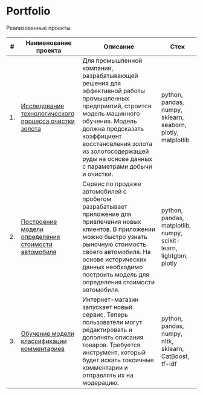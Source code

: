 # Portfolio
<p dir="auto">Реализованные проекты:</p>
<table>
<thead>
<tr>
<th>#</th>
<th>Наименование проекта</th>
<th>Описание</th>
<th>Стек</th>
</tr>
</thead>
<tbody>
<tr>
<td>1.</td>
<td><a href="https://github.com/Rasczack/Portfolio/tree/main/project_gold">Исследование технологического процесса очистки золота</a></td>
<td>Для промышленной компании, разрабатывающей решения для эффективной работы промышленных предприятий, строится модель машинного обучения. Модель должна предсказать коэффициент восстановления золота из золотосодержащей руды на основе данных с параметрами добычи и очистки.</td>
<td>python, pandas, numpy, sklearn, seaborn, plotly, matplotlib</td>
</tr>
<tr>
<td>2.</td>
<td><a href="https://github.com/Rasczack/Portfolio/tree/main/project_autos">Построение модели определения стоимости автомобиля</a></td>
<td>Сервис по продаже автомобилей с пробегом разрабатывает приложение для привлечения новых клиентов. В приложении можно быстро узнать рыночную стоимость своего автомобиля. На основе исторических данных необходимо построить модель для определения стоимости автомобиля.</td>
<td>python, pandas, matplotlib, numpy, scikit-learn, lightgbm, plotly</td>
</tr>
<tr>
<td>3.</td>
<td><a href="https://github.com/Rasczack/Portfolio/tree/main/project_ml_for_text">Обучение модели классификации комментариев</a></td>
<td>Интернет-магазин запускает новый сервис. Теперь пользователи могут редактировать и дополнять описания товаров. Требуется инструмент, который будет искать токсичные комментарии и отправлять их на модерацию.</td>
<td>python, pandas, numpy, nltk, sklearn, CatBoost, tf-idf</td>
</tr>
</tbody>
</table>
